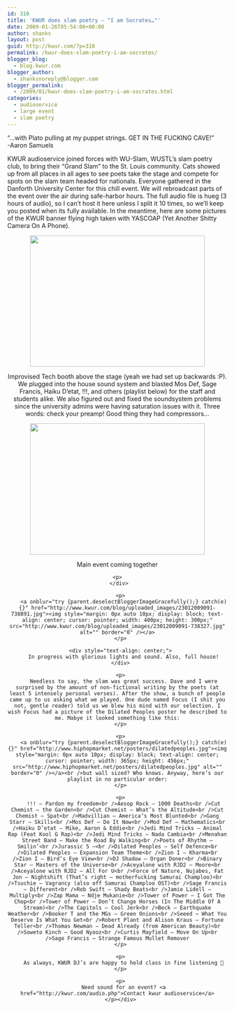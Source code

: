 ```yaml
---
id: 310
title: 'KWUR does slam poetry – "I am Socrates…"'
date: 2009-01-26T05:54:00+00:00
author: shanks
layout: post
guid: http://kwur.com/?p=310
permalink: /kwur-does-slam-poetry-i-am-socrates/
blogger_blog:
  - blog.kwur.com
blogger_author:
  - shanksnoreply@blogger.com
blogger_permalink:
  - /2009/01/kwur-does-slam-poetry-i-am-socrates.html
categories:
  - audioservice
  - large event
  - slam poetry
---
```

<div class="pf-content">
  <p>
    “…with Plato pulling at my puppet strings. GET IN THE FUCKING CAVE!”<br />-Aaron Samuels
  </p>
  
  <p>
    KWUR audioservice joined forces with WU-Slam, WUSTL’s slam poetry club, to bring their “Grand Slam” to the St. Louis community. Cats showed up from all places in all ages to see poets take the stage and compete for spots on the slam team headed for nationals. Everyone gathered in the Danforth University Center for this chill event. We will rebroadcast parts of the event over the air during safe-harbor hours. The full audio file is hueg (3 hours of audio), so I can’t host it here unless I split it 10 times, so we’ll keep you posted when its fully available. In the meantime, here are some pictures of the KWUR banner flying high taken with YASCOAP (Yet Another Shitty Camera On A Phone).
  </p>
  
  <p>
    <a onblur="try {parent.deselectBloggerImageGracefully();} catch(e) {}" href="http://www.kwur.com/blog/uploaded_images/23012009090-726821.jpg"><img style="margin: 0px auto 10px; display: block; text-align: center; cursor: pointer; width: 400px; height: 300px;" src="http://www.kwur.com/blog/uploaded_images/23012009090-726513.jpg" alt="" border="0" /></a>
  </p>
  
  <div style="text-align: center;">
    Improvised Tech booth above the stage (yeah we had set up backwards :P). We plugged into the house sound system and blasted Mos Def, Sage Francis, Haiku D’etat, !!!, and others (playlist below) for the staff and students alike. We also figured out and fixed the soundsystem problems since the university admins were having saturation issues with it. Three words: check your preamp! Good thing they had compressors…
  </div>
  
  <p>
    <a onblur="try {parent.deselectBloggerImageGracefully();} catch(e) {}" href="http://www.kwur.com/blog/uploaded_images/23012009089-727307.jpg"><img style="margin: 0px auto 10px; display: block; text-align: center; cursor: pointer; width: 400px; height: 300px;" src="http://www.kwur.com/blog/uploaded_images/23012009089-726903.jpg" alt="" border="0" /></a>
  </p>
  
  <div style="text-align: center;">
    Main event coming together</p> 
    
    <p>
      </div> 
      
      <p>
        <a onblur="try {parent.deselectBloggerImageGracefully();} catch(e) {}" href="http://www.kwur.com/blog/uploaded_images/23012009091-738891.jpg"><img style="margin: 0px auto 10px; display: block; text-align: center; cursor: pointer; width: 400px; height: 300px;" src="http://www.kwur.com/blog/uploaded_images/23012009091-738327.jpg" alt="" border="0" /></a>
      </p>
      
      <div style="text-align: center;">
        In progress with glorious lights and sound. Also, full house!
      </div>
      
      <p>
        Needless to say, the slam was great success. Dave and I were surprised by the amount of non-fictional writing by the poets (at least 5 intensely personal verses). After the show, a bunch of people came up to us asking what we played. One dude named Focus (I shit you not, gentle reader) told us we blew his mind with our selection. I wish Focus had a picture of the Dilated Peoples poster he described to me. Mabye it looked something like this:
      </p>
      
      <p>
        <a onblur="try {parent.deselectBloggerImageGracefully();} catch(e) {}" href="http://www.hiphopmarket.net/posters/dilatedpeoples.jpg"><img style="margin: 0px auto 10px; display: block; text-align: center; cursor: pointer; width: 365px; height: 456px;" src="http://www.hiphopmarket.net/posters/dilatedpeoples.jpg" alt="" border="0" /></a><br />but wall sized? Who knows. Anyway, here’s our playlist in no particular order:
      </p>
      
      <p>
        !!! – Pardon my freedom<br />Aesop Rock – 1000 Deaths<br />Cut Chemist – the Garden<br />Cut Chemist – What’s the Altitude<br />Cut Chemist – Spat<br />Madvillian – America’s Most Blunted<br />Gang Starr – Skills<br />Mos Def – Do It Now<br />Mod Def – Mathematics<br />Haiku D’etat – Mike, Aaron & Eddie<br />Jedi Mind Tricks – Animal Rap (Feat Kool G Rap)<br />Jedi Mind Tricks – Nada Cambia<br />Menahan Street Band – Make the Road By Walking<br />Poets of Rhythm – Smilin’<br />Jurassic 5 –<br />Dilated Peoples – Self Defence<br />Dilated Peoples – Expansion Team Theme<br />Zion I – Kharma<br />Zion I – Bird’s Eye View<br />DJ Shadow – Organ Doner<br />Binary Star – Masters of the Universe<br />Aceyalone with RJD2 – Moore<br />Aceyalone with RJD2 – All For U<br />Force of Nature, Nujabes, Fat Jon – Nightshift (That’s right – motherfucking Samurai Champloo)<br />Tsuchie – Vagrancy (also off Samurai Champloo OST)<br />Sage Francis – Different<br />Rob Swift – Shady Beats<br />Jamie Lidell – Multiply<br />Zap Mama – Ndje Mukanie<br />Tower of Power – I Got The Chop<br />Tower of Power – Don’t Change Horses (In The Middle Of A Stream)<br />The Capitols – Cool Jerk<br />Beck – Earthquake Weather<br />Booker T and the MGs – Green Onions<br />Seeed – What You Deserve Is What You Get<br />Robert Plant and Alison Kraus – Fortune Teller<br />Thomas Newman – Dead Already (from American Beauty)<br />Soweto Kinch – Good Nyooz<br />Curtis Mayfield – Move On Up<br />Sage Francis – Strange Famous Mullet Remover
      </p>
      
      <p>
        As always, KWUR DJ’s are happy to hold class in fine listening 🙂
      </p>
      
      <p>
        Need sound for an event? <a href="http://kwur.com/audio.php">Contact kwur audioservice</a>
      </p></div>